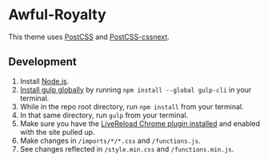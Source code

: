 # Awful-Royalty

This theme uses [PostCSS](https://github.com/postcss/postcss) and [PostCSS-cssnext](http://cssnext.io/).

## Development

1. Install [Node.js](https://nodejs.org/en/).
2. [Install gulp globally](https://github.com/gulpjs/gulp/blob/v3.9.1/docs/getting-started.md) by running `npm install --global gulp-cli` in your terminal.
3. While in the repo root directory, run `npm install` from your terminal.
4. In that same directory, run `gulp` from your terminal.
5. Make sure you have the [LiveReload Chrome plugin installed](https://chrome.google.com/webstore/detail/livereload/jnihajbhpnppcggbcgedagnkighmdlei?hl=en) and enabled with the site pulled up.
6. Make changes in `/imports/*/*.css` and `/functions.js`.
7. See changes reflected in `/style.min.css` and `/functions.min.js`.
